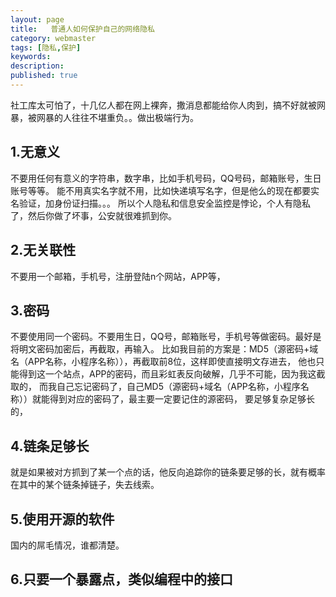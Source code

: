 ```yaml
---
layout: page
title:   普通人如何保护自己的网络隐私
category: webmaster
tags: [隐私,保护]
keywords:
description:
published: true
---
```


社工库太可怕了，十几亿人都在网上裸奔，撒消息都能给你人肉到，搞不好就被网暴，被网暴的人往往不堪重负。。做出极端行为。

## 1.无意义
不要用任何有意义的字符串，数字串，比如手机号码，QQ号码，邮箱账号，生日账号等等。
能不用真实名字就不用，比如快递填写名字，但是他么的现在都要实名验证，加身份证扫描。。。
所以个人隐私和信息安全监控是悖论，个人有隐私了，然后你做了坏事，公安就很难抓到你。
## 2.无关联性
不要用一个邮箱，手机号，注册登陆n个网站，APP等，

## 3.密码
不要使用同一个密码。不要用生日，QQ号，邮箱账号，手机号等做密码。最好是将明文密码加密后，再截取，再输入。
比如我目前的方案是：MD5（源密码+域名（APP名称，小程序名称）），再截取前8位，这样即使直接明文存进去，
他也只能得到这一个站点，APP的密码，而且彩虹表反向破解，几乎不可能，因为我这截取的，
而我自己忘记密码了，自己MD5（源密码+域名（APP名称，小程序名称））就能得到对应的密码了，最主要一定要记住的源密码，
要足够复杂足够长的，

## 4.链条足够长
就是如果被对方抓到了某一个点的话，他反向追踪你的链条要足够的长，就有概率在其中的某个链条掉链子，失去线索。

## 5.使用开源的软件
国内的屌毛情况，谁都清楚。

## 6.只要一个暴露点，类似编程中的接口




